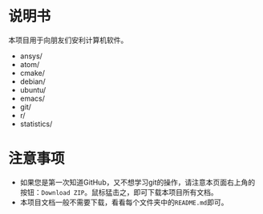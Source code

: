 # 说明书

本项目用于向朋友们安利计算机软件。

- ansys/
- atom/
- cmake/
- debian/
- ubuntu/
- emacs/
- git/
- r/
- statistics/

# 注意事项

- 如果您是第一次知道GitHub，又不想学习git的操作，请注意本页面右上角的按钮：`Download ZIP`。鼠标猛击之，即可下载本项目所有文档。
- 本项目文档一般不需要下载，看看每个文件夹中的`README.md`即可。
